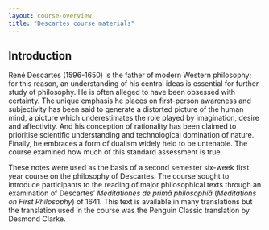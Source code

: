 ```yaml
---
layout: course-overview
title: "Descartes course materials"
---
```


## Introduction

René Descartes (1596-1650) is the father of modern Western philosophy; for this reason, an understanding of his central ideas is essential for further study of philosophy. He is often alleged to have been obsessed with certainty. The unique emphasis he places on first-person awareness and subjectivity has been said to generate a distorted picture of the human mind, a picture which underestimates the role played by imagination, desire and affectivity. And his conception of rationality has been claimed to prioritise scientific understanding and technological domination of nature. Finally, he embraces a form of dualism widely held to be untenable. The course examined how much of this standard assessment is true.


These notes were used as the basis of a second semester six-week first year course on the philosophy of  Descartes. The course sought to introduce participants to the reading of major philosophical texts through an examination of Descartes’ _Meditationes de primā philosophiā_ (_Meditations on First Philosophy_) of 1641. This text is available in many translations but the translation used in the course was the Penguin Classic translation by Desmond Clarke. 

